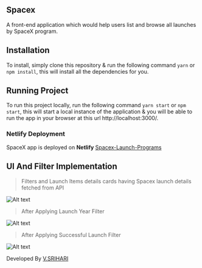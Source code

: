 ## Spacex
A front-end application which would help users list and browse all launches by SpaceX program.

## Installation
To install, simply clone this repository & run the following command  `yarn` or `npm install`, this will install all the dependencies for you.

## Running Project
To run this project locally, run the following command  `yarn start` or `npm start`, this will start a local instance of the application & you will be able to run the app in your browser at this url http://localhost:3000/.

### Netlify Deployment

SpaceX app is deployed on **Netlify** [Spacex-Launch-Programs](https://spacex-launch-programs.netlify.app/)


## UI And Filter Implementation

>Filters and Launch Items details cards having Spacex launch details fetched from API

![Alt text](https://ik.imagekit.io/eudv8cramv/Screenshot__1270__MvCD0C3w26.png)

> After Applying Launch Year Filter

![Alt text](https://ik.imagekit.io/eudv8cramv/Screenshot__1271__wwcOOWXWmR.png)

> After Applying Successful Launch Filter

![Alt text](https://ik.imagekit.io/eudv8cramv/Screenshot__1272__IQT1rCmyt.png)

Developed By [V.SRIHARI](https://github.com/SRIHARI3452/PROJECT.git)
